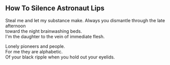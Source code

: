How To Silence Astronaut Lips
-----------------------------
Steal me and let my substance make. Always you dismantle through the late  
afternoon  
toward the night brainwashing beds.  
I'm the daughter to the vein of immediate flesh.  
  
Lonely pioneers and people.  
For me they are alphabetic.  
Of your black ripple when you hold out your eyelids.  
